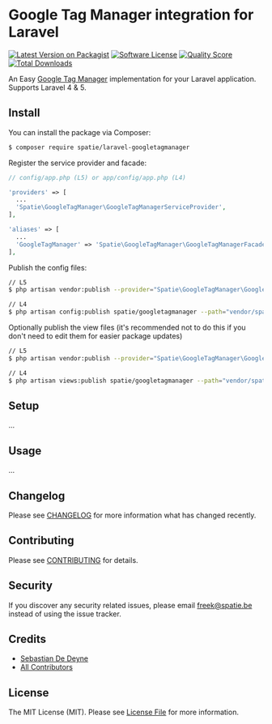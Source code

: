 # Google Tag Manager integration for Laravel

[![Latest Version on Packagist](https://img.shields.io/packagist/v/spatie/laravel-googletagmanager.svg?style=flat-square)](https://packagist.org/packages/spatie/laravel-googletagmanager)
[![Software License](https://img.shields.io/badge/license-MIT-brightgreen.svg?style=flat-square)](LICENSE.md)
[![Quality Score](https://img.shields.io/scrutinizer/g/thephpspatie/laravel-googletagmanager.svg?style=flat-square)](https://scrutinizer-ci.com/g/thephpspatie/laravel-googletagmanager)
[![Total Downloads](https://img.shields.io/packagist/dt/spatie/laravel-googletagmanager.svg?style=flat-square)](https://packagist.org/packages/spatie/laravel-googletagmanager)

An Easy [Google Tag Manager](http://www.google.com/tagmanager/) implementation for your Laravel application. Supports Laravel 4 & 5.

## Install

You can install the package via Composer:

``` bash
$ composer require spatie/laravel-googletagmanager
```

Register the service provider and facade:

``` php
// config/app.php (L5) or app/config/app.php (L4)

'providers' => [
  ...
  'Spatie\GoogleTagManager\GoogleTagManagerServiceProvider',
],

'aliases' => [
  ...
  'GoogleTagManager' => 'Spatie\GoogleTagManager\GoogleTagManagerFacade',
],

```

Publish the config files:

``` bash
// L5
$ php artisan vendor:publish --provider="Spatie\GoogleTagManager\GoogleTagManagerServiceProvider" --tag="config"

// L4
$ php artisan config:publish spatie/googletagmanager --path="vendor/spatie/laravel-googletagmanager/resources"
```

Optionally publish the view files (it's recommended not to do this if you don't need to edit them for easier package updates)

``` bash
// L5
$ php artisan vendor:publish --provider="Spatie\GoogleTagManager\GoogleTagManagerServiceProvider" --tag="views"

// L4
$ php artisan views:publish spatie/googletagmanager --path="vendor/spatie/laravel-googletagmanager/resources"
```

## Setup

...

## Usage

...

## Changelog

Please see [CHANGELOG](CHANGELOG.md) for more information what has changed recently.

## Contributing

Please see [CONTRIBUTING](CONTRIBUTING.md) for details.

## Security

If you discover any security related issues, please email freek@spatie.be instead of using the issue tracker.

## Credits

- [Sebastian De Deyne](https://github.com/sebastiandedeyne)
- [All Contributors](../../contributors)

## License

The MIT License (MIT). Please see [License File](LICENSE.md) for more information.
